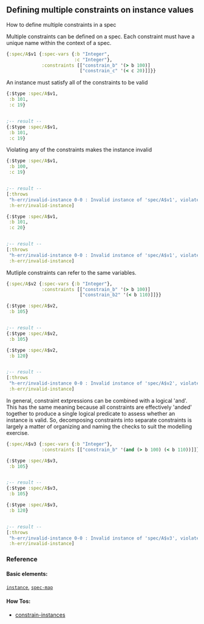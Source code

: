 <!---
  This markdown file was generated. Do not edit.
  -->

## Defining multiple constraints on instance values

How to define multiple constraints in a spec

Multiple constraints can be defined on a spec. Each constraint must have a unique name within the context of a spec.

```clojure
{:spec/A$v1 {:spec-vars {:b "Integer",
                         :c "Integer"},
             :constraints [["constrain_b" '(> b 100)]
                           ["constrain_c" '(< c 20)]]}}
```

An instance must satisfy all of the constraints to be valid

```clojure
{:$type :spec/A$v1,
 :b 101,
 :c 19}


;-- result --
{:$type :spec/A$v1,
 :b 101,
 :c 19}
```

Violating any of the constraints makes the instance invalid

```clojure
{:$type :spec/A$v1,
 :b 100,
 :c 19}


;-- result --
[:throws
 "h-err/invalid-instance 0-0 : Invalid instance of 'spec/A$v1', violates constraints constrain_b"
 :h-err/invalid-instance]
```

```clojure
{:$type :spec/A$v1,
 :b 101,
 :c 20}


;-- result --
[:throws
 "h-err/invalid-instance 0-0 : Invalid instance of 'spec/A$v1', violates constraints constrain_c"
 :h-err/invalid-instance]
```

Mutliple constraints can refer to the same variables.

```clojure
{:spec/A$v2 {:spec-vars {:b "Integer"},
             :constraints [["constrain_b" '(> b 100)]
                           ["constrain_b2" '(< b 110)]]}}
```

```clojure
{:$type :spec/A$v2,
 :b 105}


;-- result --
{:$type :spec/A$v2,
 :b 105}
```

```clojure
{:$type :spec/A$v2,
 :b 120}


;-- result --
[:throws
 "h-err/invalid-instance 0-0 : Invalid instance of 'spec/A$v2', violates constraints constrain_b2"
 :h-err/invalid-instance]
```

In general, constraint extpressions can be combined with a logical 'and'. This has the same meaning because all constraints are effectively 'anded' together to produce a single logical predicate to assess whether an instance is valid. So, decomposing constraints into separate constraints is largely a matter of organizing and naming the checks to suit the modelling exercise.

```clojure
{:spec/A$v3 {:spec-vars {:b "Integer"},
             :constraints [["constrain_b" '(and (> b 100) (< b 110))]]}}
```

```clojure
{:$type :spec/A$v3,
 :b 105}


;-- result --
{:$type :spec/A$v3,
 :b 105}
```

```clojure
{:$type :spec/A$v3,
 :b 120}


;-- result --
[:throws
 "h-err/invalid-instance 0-0 : Invalid instance of 'spec/A$v3', violates constraints constrain_b"
 :h-err/invalid-instance]
```

### Reference

#### Basic elements:

[`instance`](../halite_basic-syntax-reference.md#instance), [`spec-map`](../../halite_spec-syntax-reference.md)

#### How Tos:

* [constrain-instances](../how-to/halite_constrain-instances.md)


